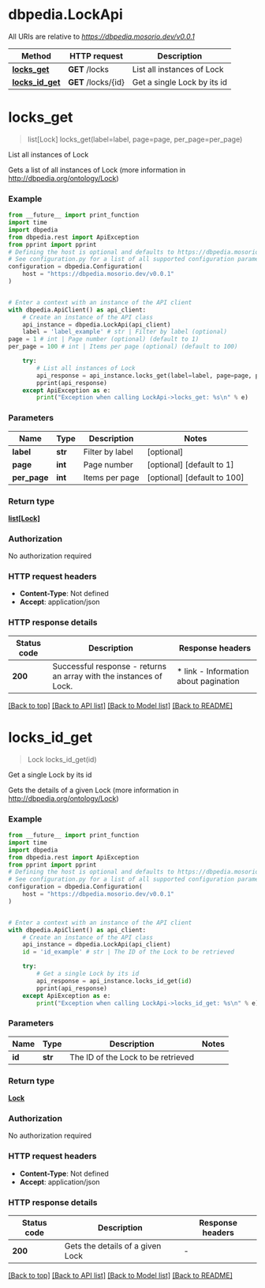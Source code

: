 # dbpedia.LockApi

All URIs are relative to *https://dbpedia.mosorio.dev/v0.0.1*

Method | HTTP request | Description
------------- | ------------- | -------------
[**locks_get**](LockApi.md#locks_get) | **GET** /locks | List all instances of Lock
[**locks_id_get**](LockApi.md#locks_id_get) | **GET** /locks/{id} | Get a single Lock by its id


# **locks_get**
> list[Lock] locks_get(label=label, page=page, per_page=per_page)

List all instances of Lock

Gets a list of all instances of Lock (more information in http://dbpedia.org/ontology/Lock)

### Example

```python
from __future__ import print_function
import time
import dbpedia
from dbpedia.rest import ApiException
from pprint import pprint
# Defining the host is optional and defaults to https://dbpedia.mosorio.dev/v0.0.1
# See configuration.py for a list of all supported configuration parameters.
configuration = dbpedia.Configuration(
    host = "https://dbpedia.mosorio.dev/v0.0.1"
)


# Enter a context with an instance of the API client
with dbpedia.ApiClient() as api_client:
    # Create an instance of the API class
    api_instance = dbpedia.LockApi(api_client)
    label = 'label_example' # str | Filter by label (optional)
page = 1 # int | Page number (optional) (default to 1)
per_page = 100 # int | Items per page (optional) (default to 100)

    try:
        # List all instances of Lock
        api_response = api_instance.locks_get(label=label, page=page, per_page=per_page)
        pprint(api_response)
    except ApiException as e:
        print("Exception when calling LockApi->locks_get: %s\n" % e)
```

### Parameters

Name | Type | Description  | Notes
------------- | ------------- | ------------- | -------------
 **label** | **str**| Filter by label | [optional] 
 **page** | **int**| Page number | [optional] [default to 1]
 **per_page** | **int**| Items per page | [optional] [default to 100]

### Return type

[**list[Lock]**](Lock.md)

### Authorization

No authorization required

### HTTP request headers

 - **Content-Type**: Not defined
 - **Accept**: application/json

### HTTP response details
| Status code | Description | Response headers |
|-------------|-------------|------------------|
**200** | Successful response - returns an array with the instances of Lock. |  * link - Information about pagination <br>  |

[[Back to top]](#) [[Back to API list]](../README.md#documentation-for-api-endpoints) [[Back to Model list]](../README.md#documentation-for-models) [[Back to README]](../README.md)

# **locks_id_get**
> Lock locks_id_get(id)

Get a single Lock by its id

Gets the details of a given Lock (more information in http://dbpedia.org/ontology/Lock)

### Example

```python
from __future__ import print_function
import time
import dbpedia
from dbpedia.rest import ApiException
from pprint import pprint
# Defining the host is optional and defaults to https://dbpedia.mosorio.dev/v0.0.1
# See configuration.py for a list of all supported configuration parameters.
configuration = dbpedia.Configuration(
    host = "https://dbpedia.mosorio.dev/v0.0.1"
)


# Enter a context with an instance of the API client
with dbpedia.ApiClient() as api_client:
    # Create an instance of the API class
    api_instance = dbpedia.LockApi(api_client)
    id = 'id_example' # str | The ID of the Lock to be retrieved

    try:
        # Get a single Lock by its id
        api_response = api_instance.locks_id_get(id)
        pprint(api_response)
    except ApiException as e:
        print("Exception when calling LockApi->locks_id_get: %s\n" % e)
```

### Parameters

Name | Type | Description  | Notes
------------- | ------------- | ------------- | -------------
 **id** | **str**| The ID of the Lock to be retrieved | 

### Return type

[**Lock**](Lock.md)

### Authorization

No authorization required

### HTTP request headers

 - **Content-Type**: Not defined
 - **Accept**: application/json

### HTTP response details
| Status code | Description | Response headers |
|-------------|-------------|------------------|
**200** | Gets the details of a given Lock |  -  |

[[Back to top]](#) [[Back to API list]](../README.md#documentation-for-api-endpoints) [[Back to Model list]](../README.md#documentation-for-models) [[Back to README]](../README.md)

